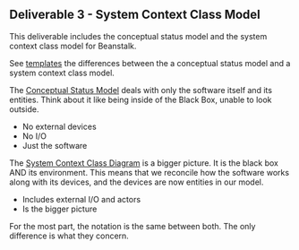 ## Deliverable 3 - System Context Class Model

This deliverable includes the conceptual status model and the
system context class model for Beanstalk.

See [templates](./templates) the differences between the a conceptual status model and a system context class model.

The [Conceptual Status Model](./templates/conceptual-status-model.png) deals with only the software itself and its entities.
Think about it like being inside of the Black Box, unable to look outside.

- No external devices
- No I/O
- Just the software

The [System Context Class Diagram](./templates/system-context-class-model.png) is a bigger picture. It is the
black box AND its environment. This means that we reconcile how the software works along with its devices,
and the devices are now entities in our model.

- Includes external I/O and actors
- Is the bigger picture

For the most part, the notation is the same between both. The only difference is what they concern.
